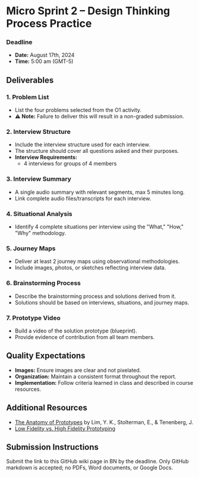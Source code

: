 # Micro Sprint 2 – Design Thinking Process Practice

### Deadline
- **Date:** August 17th, 2024
- **Time:** 5:00 am (GMT-5)

## Deliverables

### 1. **Problem List**
   - List the four problems selected from the O1 activity.
   - **:warning: Note:** Failure to deliver this will result in a non-graded submission.

### 2. **Interview Structure**
   - Include the interview structure used for each interview.
   - The structure should cover all questions asked and their purposes.
   - **Interview Requirements:**
     - 4 interviews for groups of 4 members

### 3. **Interview Summary**
   - A single audio summary with relevant segments, max 5 minutes long.
   - Link complete audio files/transcripts for each interview.

### 4. **Situational Analysis**
   - Identify 4 complete situations per interview using the "What," "How," "Why" methodology.

### 5. **Journey Maps**
   - Deliver at least 2 journey maps using observational methodologies.
   - Include images, photos, or sketches reflecting interview data.

### 6. **Brainstorming Process**
   - Describe the brainstorming process and solutions derived from it.
   - Solutions should be based on interviews, situations, and journey maps.

### 7. **Prototype Video**
   - Build a video of the solution prototype (blueprint).
   - Provide evidence of contribution from all team members.

## Quality Expectations
- **Images:** Ensure images are clear and not pixelated.
- **Organization:** Maintain a consistent format throughout the report.
- **Implementation:** Follow criteria learned in class and described in course resources.

## Additional Resources
- [The Anatomy of Prototypes](https://doi.org/10.1145/1375761.1375762) by Lim, Y. K., Stolterman, E., & Tenenberg, J.
- [Low Fidelity vs. High Fidelity Prototyping](https://www.protopie.io/blog/low-fidelity-vs-high-fidelity-prototyping)

## Submission Instructions
Submit the link to this GitHub wiki page in BN by the deadline. Only GitHub markdown is accepted; no PDFs, Word documents, or Google Docs.
